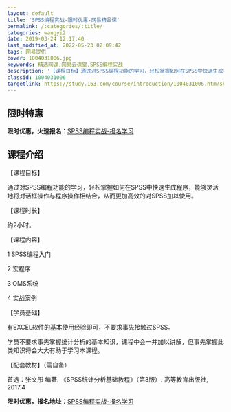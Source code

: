 ```yaml
---
layout: default
title: 'SPSS编程实战-限时优惠-网易精品课'
permalink: /:categories/:title/
categories: wangyi2
date: 2019-03-24 12:17:40
last_modified_at: 2022-05-23 02:09:42
tags: 网易提供
cover: 1004031006.jpg
keywords: 精选网课,网易云课堂,SPSS编程实战
description: '【课程目标】通过对SPSS编程功能的学习，轻松掌握如何在SPSS中快速生成程序，能够灵活地将对话框操作与程序操作相结合，'
classid: 1004031006
targetlink: https://study.163.com/course/introduction/1004031006.htm?share=1&shareId=1025206652&utm_campaign=share&utm_medium=iphoneShare&utm_source=&utm_u=1025206652
---
```


## 限时特惠

**限时优惠，火速报名**：[SPSS编程实战-报名学习](https://study.163.com/course/introduction/1004031006.htm?share=1&shareId=1025206652&utm_campaign=share&utm_medium=iphoneShare&utm_source=&utm_u=1025206652)

## 课程介绍

【课程目标】

通过对SPSS编程功能的学习，轻松掌握如何在SPSS中快速生成程序，能够灵活地将对话框操作与程序操作相结合，从而更加高效的对SPSS加以使用。



【课程时长】

约2小时。



【课程内容】

1 SPSS编程入门

2 宏程序

3 OMS系统

4 实战案例



【学员基础】

有EXCEL软件的基本使用经验即可，不要求事先接触过SPSS。

学员不要求事先掌握统计分析的基本知识，课程中会一并加以讲解，但事先掌握此类知识将会大大有助于学习本课程。



【配套教材】（需自备）

首选：张文彤 编著. 《SPSS统计分析基础教程》（第3版）. 高等教育出版社, 2017.4

**限时优惠，报名地址**：[SPSS编程实战-报名学习](https://study.163.com/course/introduction/1004031006.htm?share=1&shareId=1025206652&utm_campaign=share&utm_medium=iphoneShare&utm_source=&utm_u=1025206652)

